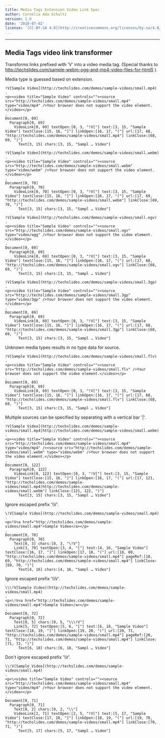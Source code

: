 ```yaml
---
title: Media Tags Extension Video Link Spec
author: Cornelia Ada Schultz
version: 1.0
date: '2018-07-02'
license: '[CC-BY-SA 4.0](http://creativecommons.org/licenses/by-sa/4.0/)'
...
```


---

## Media Tags video link transformer

Transforms links prefixed with 'V' into a video media tag.
(Special thanks to http://techslides.com/sample-webm-ogg-and-mp4-video-files-for-html5 ).

Media type is guessed based on extension.

```````````````````````````````` example Media Tags video link transformer: 1
!V[Sample Video](http://techslides.com/demos/sample-videos/small.mp4)
.
<p><video title="Sample Video" controls=""><source src="http://techslides.com/demos/sample-videos/small.mp4" type="video/mp4" />Your browser does not support the video element.</video></p>
.
Document[0, 69]
  Paragraph[0, 69]
    VideoLink[0, 69] textOpen:[0, 3, "!V["] text:[3, 15, "Sample Video"] textClose:[15, 16, "]"] linkOpen:[16, 17, "("] url:[17, 68, "http://techslides.com/demos/sample-videos/small.mp4"] linkClose:[68, 69, ")"]
      Text[3, 15] chars:[3, 15, "Sampl … Video"]
````````````````````````````````


```````````````````````````````` example Media Tags video link transformer: 2
!V[Sample Video](http://techslides.com/demos/sample-videos/small.webm)
.
<p><video title="Sample Video" controls=""><source src="http://techslides.com/demos/sample-videos/small.webm" type="video/webm" />Your browser does not support the video element.</video></p>
.
Document[0, 70]
  Paragraph[0, 70]
    VideoLink[0, 70] textOpen:[0, 3, "!V["] text:[3, 15, "Sample Video"] textClose:[15, 16, "]"] linkOpen:[16, 17, "("] url:[17, 69, "http://techslides.com/demos/sample-videos/small.webm"] linkClose:[69, 70, ")"]
      Text[3, 15] chars:[3, 15, "Sampl … Video"]
````````````````````````````````


```````````````````````````````` example Media Tags video link transformer: 3
!V[Sample Video](http://techslides.com/demos/sample-videos/small.ogv)
.
<p><video title="Sample Video" controls=""><source src="http://techslides.com/demos/sample-videos/small.ogv" type="video/ogg" />Your browser does not support the video element.</video></p>
.
Document[0, 69]
  Paragraph[0, 69]
    VideoLink[0, 69] textOpen:[0, 3, "!V["] text:[3, 15, "Sample Video"] textClose:[15, 16, "]"] linkOpen:[16, 17, "("] url:[17, 68, "http://techslides.com/demos/sample-videos/small.ogv"] linkClose:[68, 69, ")"]
      Text[3, 15] chars:[3, 15, "Sampl … Video"]
````````````````````````````````


```````````````````````````````` example Media Tags video link transformer: 4
!V[Sample Video](http://techslides.com/demos/sample-videos/small.3gp)
.
<p><video title="Sample Video" controls=""><source src="http://techslides.com/demos/sample-videos/small.3gp" type="video/3gp" />Your browser does not support the video element.</video></p>
.
Document[0, 69]
  Paragraph[0, 69]
    VideoLink[0, 69] textOpen:[0, 3, "!V["] text:[3, 15, "Sample Video"] textClose:[15, 16, "]"] linkOpen:[16, 17, "("] url:[17, 68, "http://techslides.com/demos/sample-videos/small.3gp"] linkClose:[68, 69, ")"]
      Text[3, 15] chars:[3, 15, "Sampl … Video"]
````````````````````````````````

Unknown media types results in no type data for source.

```````````````````````````````` example Media Tags video link transformer: 5
!V[Sample Video](http://techslides.com/demos/sample-videos/small.flv)
.
<p><video title="Sample Video" controls=""><source src="http://techslides.com/demos/sample-videos/small.flv" />Your browser does not support the video element.</video></p>
.
Document[0, 69]
  Paragraph[0, 69]
    VideoLink[0, 69] textOpen:[0, 3, "!V["] text:[3, 15, "Sample Video"] textClose:[15, 16, "]"] linkOpen:[16, 17, "("] url:[17, 68, "http://techslides.com/demos/sample-videos/small.flv"] linkClose:[68, 69, ")"]
      Text[3, 15] chars:[3, 15, "Sampl … Video"]
````````````````````````````````

Multiple sources can be specified by separating with a vertical bar '|'.

```````````````````````````````` example Media Tags video link transformer: 6
!V[Sample Video](http://techslides.com/demos/sample-videos/small.mp4|http://techslides.com/demos/sample-videos/small.webm)
.
<p><video title="Sample Video" controls=""><source src="http://techslides.com/demos/sample-videos/small.mp4" type="video/mp4" /><source src="http://techslides.com/demos/sample-videos/small.webm" type="video/webm" />Your browser does not support the video element.</video></p>
.
Document[0, 122]
  Paragraph[0, 122]
    VideoLink[0, 122] textOpen:[0, 3, "!V["] text:[3, 15, "Sample Video"] textClose:[15, 16, "]"] linkOpen:[16, 17, "("] url:[17, 121, "http://techslides.com/demos/sample-videos/small.mp4|http://techslides.com/demos/sample-videos/small.webm"] linkClose:[121, 122, ")"]
      Text[3, 15] chars:[3, 15, "Sampl … Video"]
````````````````````````````````

Ignore escaped prefix '\V'.

```````````````````````````````` example Media Tags video link transformer: 7
\!V[Sample Video](http://techslides.com/demos/sample-videos/small.mp4)
.
<p>!V<a href="http://techslides.com/demos/sample-videos/small.mp4">Sample Video</a></p>
.
Document[0, 70]
  Paragraph[0, 70]
    Text[0, 3] chars:[0, 3, "\!V"]
    Link[3, 70] textOpen:[3, 4, "["] text:[4, 16, "Sample Video"] textClose:[16, 17, "]"] linkOpen:[17, 18, "("] url:[18, 69, "http://techslides.com/demos/sample-videos/small.mp4"] pageRef:[18, 69, "http://techslides.com/demos/sample-videos/small.mp4"] linkClose:[69, 70, ")"]
      Text[4, 16] chars:[4, 16, "Sampl … Video"]
````````````````````````````````

Ignore escaped prefix '\\\V'.

```````````````````````````````` example Media Tags video link transformer: 8
\\\!V[Sample Video](http://techslides.com/demos/sample-videos/small.mp4)
.
<p>\!V<a href="http://techslides.com/demos/sample-videos/small.mp4">Sample Video</a></p>
.
Document[0, 72]
  Paragraph[0, 72]
    Text[0, 5] chars:[0, 5, "\\\!V"]
    Link[5, 72] textOpen:[5, 6, "["] text:[6, 18, "Sample Video"] textClose:[18, 19, "]"] linkOpen:[19, 20, "("] url:[20, 71, "http://techslides.com/demos/sample-videos/small.mp4"] pageRef:[20, 71, "http://techslides.com/demos/sample-videos/small.mp4"] linkClose:[71, 72, ")"]
      Text[6, 18] chars:[6, 18, "Sampl … Video"]
````````````````````````````````

Don't ignore escaped prefix '\\V'.

```````````````````````````````` example Media Tags video link transformer: 9
\\!V[Sample Video](http://techslides.com/demos/sample-videos/small.mp4)
.
<p>\<video title="Sample Video" controls=""><source src="http://techslides.com/demos/sample-videos/small.mp4" type="video/mp4" />Your browser does not support the video element.</video></p>
.
Document[0, 71]
  Paragraph[0, 71]
    Text[0, 2] chars:[0, 2, "\\"]
    VideoLink[2, 71] textOpen:[2, 5, "!V["] text:[5, 17, "Sample Video"] textClose:[17, 18, "]"] linkOpen:[18, 19, "("] url:[19, 70, "http://techslides.com/demos/sample-videos/small.mp4"] linkClose:[70, 71, ")"]
      Text[5, 17] chars:[5, 17, "Sampl … Video"]
````````````````````````````````
